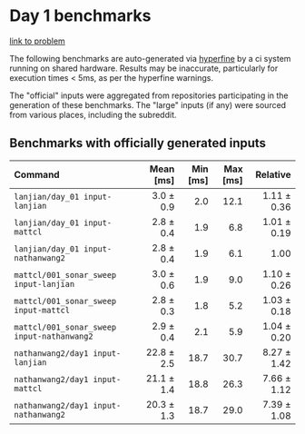 # Day 1 benchmarks

[link to problem](http://adventofcode.com/2021/day/1)

The following benchmarks are auto-generated via [hyperfine](https://github.com/sharkdp/hyperfine) by a ci system running on shared hardware. Results may be inaccurate, particularly for execution times < 5ms, as per the hyperfine warnings.

The "official" inputs were aggregated from repositories participating in the generation of these benchmarks. The "large" inputs (if any) were sourced from various places, including the subreddit.

## Benchmarks with officially generated inputs
| Command | Mean [ms] | Min [ms] | Max [ms] | Relative |
|:---|---:|---:|---:|---:|
| `lanjian/day_01 input-lanjian` | 3.0 ± 0.9 | 2.0 | 12.1 | 1.11 ± 0.36 |
| `lanjian/day_01 input-mattcl` | 2.8 ± 0.4 | 1.9 | 6.8 | 1.01 ± 0.19 |
| `lanjian/day_01 input-nathanwang2` | 2.8 ± 0.4 | 1.9 | 6.1 | 1.00 |
| `mattcl/001_sonar_sweep input-lanjian` | 3.0 ± 0.6 | 1.9 | 9.0 | 1.10 ± 0.26 |
| `mattcl/001_sonar_sweep input-mattcl` | 2.8 ± 0.3 | 1.8 | 5.2 | 1.03 ± 0.18 |
| `mattcl/001_sonar_sweep input-nathanwang2` | 2.9 ± 0.4 | 2.1 | 5.9 | 1.04 ± 0.20 |
| `nathanwang2/day1 input-lanjian` | 22.8 ± 2.5 | 18.7 | 30.7 | 8.27 ± 1.42 |
| `nathanwang2/day1 input-mattcl` | 21.1 ± 1.4 | 18.8 | 26.3 | 7.66 ± 1.12 |
| `nathanwang2/day1 input-nathanwang2` | 20.3 ± 1.3 | 18.7 | 29.0 | 7.39 ± 1.08 |
